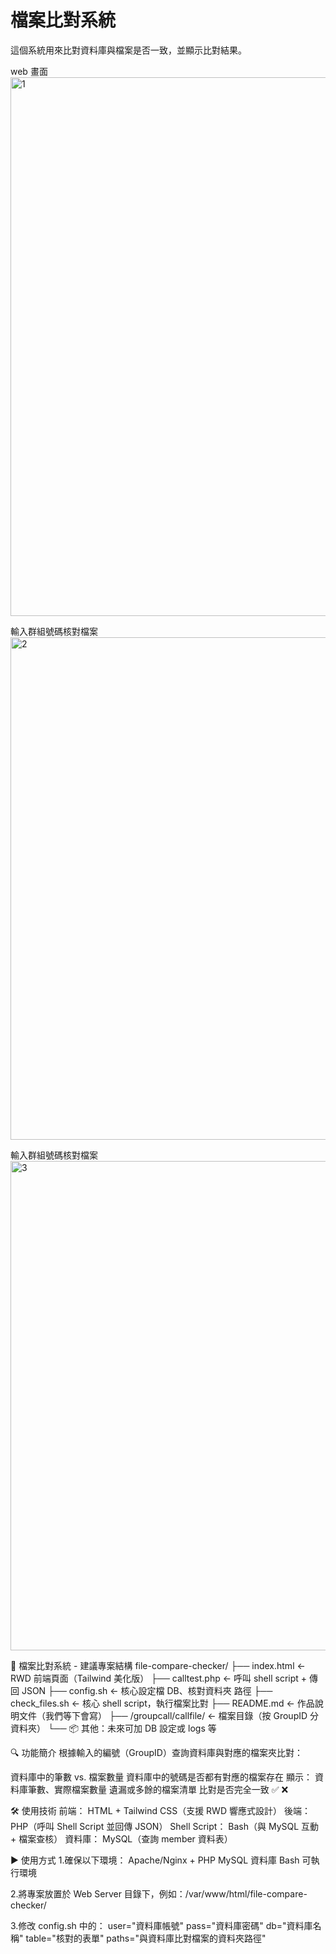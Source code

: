 # 檔案比對系統
這個系統用來比對資料庫與檔案是否一致，並顯示比對結果。

web 畫面
<img width="862" alt="1" src="https://github.com/user-attachments/assets/09c10dec-797e-452b-a550-905bbcfa425c" />

輸入群組號碼核對檔案
<img width="804" alt="2" src="https://github.com/user-attachments/assets/f21450ab-d4ea-42e0-a322-c313405c5913" />

輸入群組號碼核對檔案
<img width="783" alt="3" src="https://github.com/user-attachments/assets/074b6031-1d8c-48e4-8d65-99cb75f8b566" />


📁 檔案比對系統 - 建議專案結構
file-compare-checker/
├── index.html             ← RWD 前端頁面（Tailwind 美化版）
├── calltest.php           ← 呼叫 shell script + 傳回 JSON
├── config.sh   		   ← 核心設定檔 DB、核對資料夾 路徑 
├── check_files.sh         ← 核心 shell script，執行檔案比對
├── README.md              ← 作品說明文件（我們等下會寫）
├── /groupcall/callfile/   ← 檔案目錄（按 GroupID 分資料夾）
└── 📦 其他：未來可加 DB 設定或 logs 等

🔍 功能簡介
根據輸入的編號（GroupID）查詢資料庫與對應的檔案夾比對：

資料庫中的筆數 vs. 檔案數量
資料庫中的號碼是否都有對應的檔案存在
顯示：
資料庫筆數、實際檔案數量
遺漏或多餘的檔案清單
比對是否完全一致 ✅ ❌

🛠 使用技術
前端： HTML + Tailwind CSS（支援 RWD 響應式設計）
後端： PHP（呼叫 Shell Script 並回傳 JSON）
Shell Script： Bash（與 MySQL 互動 + 檔案查核）
資料庫： MySQL（查詢 member 資料表）

▶️ 使用方式
1.確保以下環境：
	Apache/Nginx + PHP
	MySQL 資料庫
	Bash 可執行環境

2.將專案放置於 Web Server 目錄下，例如：/var/www/html/file-compare-checker/

3.修改 config.sh 中的：
	user="資料庫帳號"
	pass="資料庫密碼"
	db="資料庫名稱"
	table="核對的表單"
	paths="與資料庫比對檔案的資料夾路徑"





